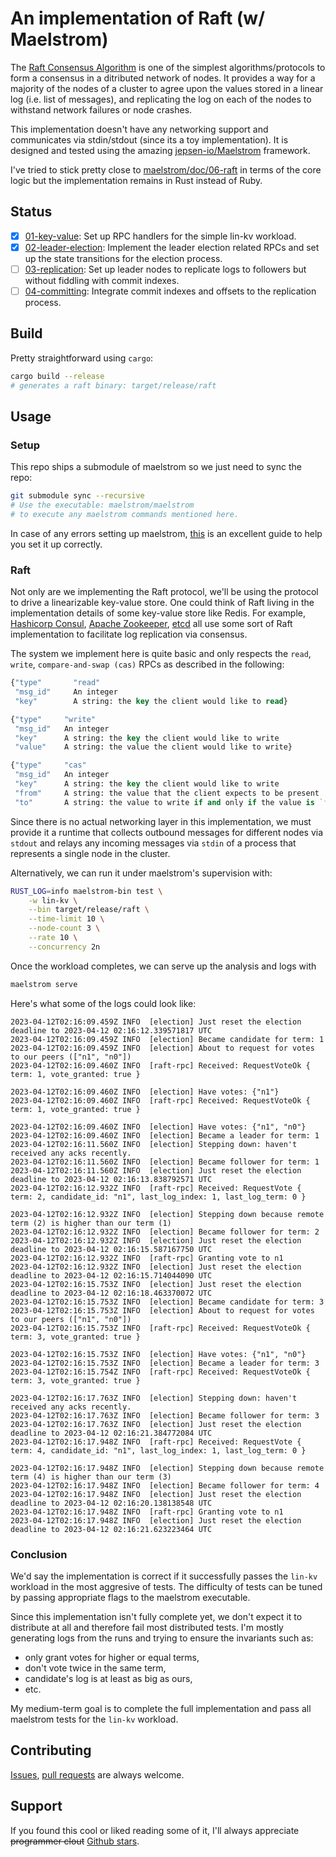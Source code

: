 # An implementation of Raft (w/ Maelstrom)

The [Raft Consensus Algorithm](https://raft.github.io/) is one of the simplest algorithms/protocols to form a consensus in a ditributed network of nodes. It provides a way for a majority of the nodes of a cluster to agree upon the values stored in a linear log (i.e. list of messages), and replicating the log on each of the nodes to withstand network failures or node crashes.

This implementation doesn't have any networking support and communicates via stdin/stdout (since its a toy implementation). It is designed and tested using the amazing [jepsen-io/Maelstrom](https://github.com/jepsen-io/maelstrom) framework.

I've tried to stick pretty close to [maelstrom/doc/06-raft](https://github.com/jepsen-io/maelstrom/tree/main/doc/06-raft) in terms of the core logic but the implementation remains in Rust instead of Ruby.

## Status
- [x] [01-key-value](https://github.com/jepsen-io/maelstrom/blob/main/doc/06-raft/01-key-value.md): Set up RPC handlers for the simple lin-kv workload.
- [x] [02-leader-election](https://github.com/jepsen-io/maelstrom/blob/main/doc/06-raft/02-leader-election.md): Implement the leader election related RPCs and set up the state transitions for the election process.
- [ ] [03-replication](https://github.com/jepsen-io/maelstrom/blob/main/doc/06-raft/03-replication.md): Set up leader nodes to replicate logs to followers but without fiddling with commit indexes.
- [ ] [04-committing](https://github.com/jepsen-io/maelstrom/blob/main/doc/06-raft/04-committing.md): Integrate commit indexes and offsets to the replication process.

## Build

Pretty straightforward using `cargo`:
```sh
cargo build --release
# generates a raft binary: target/release/raft
```

## Usage

### Setup

This repo ships a submodule of maelstrom so we just need to sync the repo:
```sh
git submodule sync --recursive
# Use the executable: maelstrom/maelstrom 
# to execute any maelstrom commands mentioned here.
```
In case of any errors setting up maelstrom, [this](https://github.com/jepsen-io/maelstrom/blob/main/doc/01-getting-ready/index.md) is an excellent guide to help you set it up correctly.

### Raft

Not only are we implementing the Raft protocol, we'll be using the protocol to drive a linearizable key-value store. One could think of Raft living in the implementation details of some key-value store like Redis. For example, [Hashicorp Consul](https://www.consul.io/), [Apache Zookeeper](https://zookeeper.apache.org/), [etcd](https://etcd.io/) all use some sort of Raft implementation to facilitate log replication via consensus.

The system we implement here is quite basic and only respects the `read`, `write`, `compare-and-swap (cas)` RPCs as described in the following:

```clojure
{"type"       "read"
 "msg_id"     An integer
 "key"        A string: the key the client would like to read}

{"type"     "write"
 "msg_id"   An integer
 "key"      A string: the key the client would like to write
 "value"    A string: the value the client would like to write}

{"type"     "cas"
 "msg_id"   An integer
 "key"      A string: the key the client would like to write
 "from"     A string: the value that the client expects to be present
 "to"       A string: the value to write if and only if the value is `from`}
```

Since there is no actual networking layer in this implementation, we must provide it a runtime
that collects outbound messages for different nodes via `stdout` and relays any incoming messages via `stdin` of a process that represents a single node in the cluster.

Alternatively, we can run it under maelstrom's supervision with:
```sh
RUST_LOG=info maelstrom-bin test \
    -w lin-kv \
    --bin target/release/raft \
    --time-limit 10 \
    --node-count 3 \
    --rate 10 \
    --concurrency 2n
```

Once the workload completes, we can serve up the analysis and logs with
```sh
maelstrom serve
```

Here's what some of the logs could look like:

```
2023-04-12T02:16:09.459Z INFO  [election] Just reset the election deadline to 2023-04-12 02:16:12.339571817 UTC
2023-04-12T02:16:09.459Z INFO  [election] Became candidate for term: 1
2023-04-12T02:16:09.459Z INFO  [election] About to request for votes to our peers (["n1", "n0"])
2023-04-12T02:16:09.460Z INFO  [raft-rpc] Received: RequestVoteOk { term: 1, vote_granted: true }

2023-04-12T02:16:09.460Z INFO  [election] Have votes: {"n1"}
2023-04-12T02:16:09.460Z INFO  [raft-rpc] Received: RequestVoteOk { term: 1, vote_granted: true }

2023-04-12T02:16:09.460Z INFO  [election] Have votes: {"n1", "n0"}
2023-04-12T02:16:09.460Z INFO  [election] Became a leader for term: 1
2023-04-12T02:16:11.560Z INFO  [election] Stepping down: haven't received any acks recently.
2023-04-12T02:16:11.560Z INFO  [election] Became follower for term: 1
2023-04-12T02:16:11.560Z INFO  [election] Just reset the election deadline to 2023-04-12 02:16:13.838792571 UTC
2023-04-12T02:16:12.932Z INFO  [raft-rpc] Received: RequestVote { term: 2, candidate_id: "n1", last_log_index: 1, last_log_term: 0 }

2023-04-12T02:16:12.932Z INFO  [election] Stepping down because remote term (2) is higher than our term (1)
2023-04-12T02:16:12.932Z INFO  [election] Became follower for term: 2
2023-04-12T02:16:12.932Z INFO  [election] Just reset the election deadline to 2023-04-12 02:16:15.587167750 UTC
2023-04-12T02:16:12.932Z INFO  [raft-rpc] Granting vote to n1
2023-04-12T02:16:12.932Z INFO  [election] Just reset the election deadline to 2023-04-12 02:16:15.714044090 UTC
2023-04-12T02:16:15.753Z INFO  [election] Just reset the election deadline to 2023-04-12 02:16:18.463370072 UTC
2023-04-12T02:16:15.753Z INFO  [election] Became candidate for term: 3
2023-04-12T02:16:15.753Z INFO  [election] About to request for votes to our peers (["n1", "n0"])
2023-04-12T02:16:15.753Z INFO  [raft-rpc] Received: RequestVoteOk { term: 3, vote_granted: true }

2023-04-12T02:16:15.753Z INFO  [election] Have votes: {"n1", "n0"}
2023-04-12T02:16:15.753Z INFO  [election] Became a leader for term: 3
2023-04-12T02:16:15.754Z INFO  [raft-rpc] Received: RequestVoteOk { term: 3, vote_granted: true }

2023-04-12T02:16:17.763Z INFO  [election] Stepping down: haven't received any acks recently.
2023-04-12T02:16:17.763Z INFO  [election] Became follower for term: 3
2023-04-12T02:16:17.763Z INFO  [election] Just reset the election deadline to 2023-04-12 02:16:21.384772084 UTC
2023-04-12T02:16:17.948Z INFO  [raft-rpc] Received: RequestVote { term: 4, candidate_id: "n1", last_log_index: 1, last_log_term: 0 }

2023-04-12T02:16:17.948Z INFO  [election] Stepping down because remote term (4) is higher than our term (3)
2023-04-12T02:16:17.948Z INFO  [election] Became follower for term: 4
2023-04-12T02:16:17.948Z INFO  [election] Just reset the election deadline to 2023-04-12 02:16:20.138138548 UTC
2023-04-12T02:16:17.948Z INFO  [raft-rpc] Granting vote to n1
2023-04-12T02:16:17.948Z INFO  [election] Just reset the election deadline to 2023-04-12 02:16:21.623223464 UTC
```

### Conclusion

We'd say the implementation is correct if it successfully passes the `lin-kv` workload in the most aggresive of tests. The difficulty of tests can be tuned by passing appropriate flags to the maelstrom executable.

Since this implementation isn't fully complete yet, we don't expect it to distribute at all and therefore fail most distributed tests. I'm mostly generating logs from the runs and trying to ensure the invariants such as:
- only grant votes for higher or equal terms,
- don't vote twice in the same term,
- candidate's log is at least as big as ours,
- etc.

My medium-term goal is to complete the full implementation and pass all maelstrom tests for the `lin-kv` workload.

## Contributing

[Issues](https://github.com/aalekhpatel07/maelstrom-raft/issues/new), [pull requests](https://github.com/aalekhpatel07/maelstrom-raft/pulls) are always welcome.

## Support
If you found this cool or liked reading some of it, I'll always appreciate ~~programmer clout~~ [Github stars](https://github.com/aalekhpatel07/maelstrom-raft).
